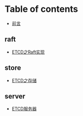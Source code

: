# Table of contents

* [前言](README.md)

## raft

* [ETCD之Raft实现](raft/etcd-zhi-raft-shi-xian.md)

## store

* [ETCD之存储](store/etcd-zhi-cun-chu.md)

## server

* [ETCD服务器](server/etcd-fu-wu-qi.md)

